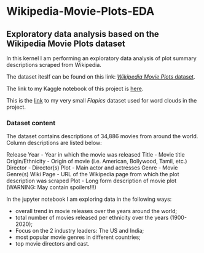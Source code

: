 # Wikipedia-Movie-Plots-EDA
## Exploratory data analysis based on the Wikipedia Movie Plots dataset

In this kernel I am performing an exploratory data analysis of plot summary descriptions scraped from Wikipedia.

The dataset iteslf can be found on this link: [*Wikipedia Movie Plots* dataset](https://www.kaggle.com/jrobischon/wikipedia-movie-plots).

The link to my Kaggle notebook of this project is [here](https://www.kaggle.com/tatianasnwrt/wikipedia-movie-plots-eda?scriptVersionId=31690832).

This is the [link](https://www.kaggle.com/tatianasnwrt/flags-pics2) to my very small *Flapics* dataset used for word clouds in the project.

### Dataset content
The dataset contains descriptions of 34,886 movies from around the world. Column descriptions are listed below:

Release Year - Year in which the movie was released
Title - Movie title
Origin/Ethnicity - Origin of movie (i.e. American, Bollywood, Tamil, etc.)
Director - Director(s)
Plot - Main actor and actresses
Genre - Movie Genre(s)
Wiki Page - URL of the Wikipedia page from which the plot description was scraped
Plot - Long form description of movie plot (WARNING: May contain spoilers!!!)

In the jupyter notebook I am exploring data in the following ways:
- overall trend in movie releases over the years around the world;
- total number of movies released per ethnicity over the years (1900-2020);
- Focus on the 2 industry leaders: The US and India;
- most popular movie genres in different countries;
- top movie directors and cast.


